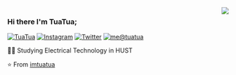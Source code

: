 <img align='right' src="https://github-readme-stats.vercel.app/api?username=imtuatua&show_icons=true">

### Hi there I'm TuaTua;

[![TuaTua](https://img.shields.io/static/v1?label=tuatua&message=%20&color=yellow&logo=&style=flat-square&logoColor=white)](https://github.com/imtuatua/)
[![Instagram](https://img.shields.io/static/v1?label=Instagram&message=%20&color=orange&logo=Instagram&style=flat-square&logoColor=white)](https://www.instagram.com/_tua_tua/)
[![Twitter](https://img.shields.io/static/v1?label=tuatua&message=%20&color=yellow&logo=&style=flat-square&logoColor=white)](https://twitter.com/im_tuatua/)
[![me@tuatua](https://img.shields.io/static/v1?label=me@tuatua&message=%20&color=red&logo=gmail&style=flat-square&logoColor=white)](mailto:tuatua.attaboy.dev.01@gmail.com)

  
👨‍🎓 Studying Electrical Technology in HUST

⭐️ From [imtuatua](https://github.com/imtuatua)
